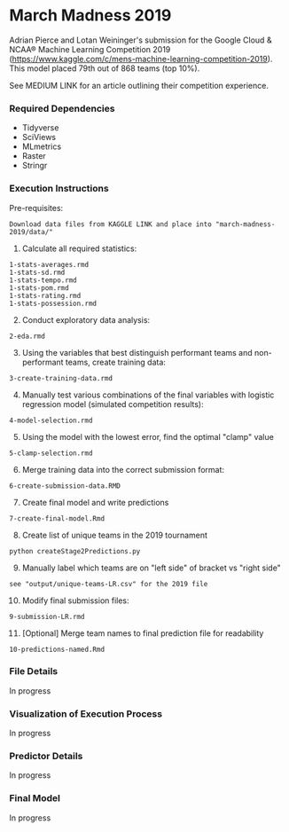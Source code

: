# March Madness 2019
Adrian Pierce and Lotan Weininger's submission for the Google Cloud & NCAA® Machine Learning Competition 2019 (https://www.kaggle.com/c/mens-machine-learning-competition-2019). This model placed 79th out of 868 teams (top 10%). 

See MEDIUM LINK for an article outlining their competition experience.

### Required Dependencies
* Tidyverse
* SciViews
* MLmetrics
* Raster
* Stringr

### Execution Instructions

Pre-requisites:
~~~~
Download data files from KAGGLE LINK and place into "march-madness-2019/data/"
~~~~

1. Calculate all required statistics:
~~~~
1-stats-averages.rmd
1-stats-sd.rmd
1-stats-tempo.rmd
1-stats-pom.rmd
1-stats-rating.rmd
1-stats-possession.rmd
~~~~

2. Conduct exploratory data analysis:
~~~~
2-eda.rmd
~~~~~~~~ 

3. Using the variables that best distinguish performant teams and non-performant teams, create training data:
~~~~
3-create-training-data.rmd
~~~~~~~~ 

4. Manually test various combinations of the final variables with logistic regression model (simulated competition results):
~~~~
4-model-selection.rmd
~~~~~~~~ 

5. Using the model with the lowest error, find the optimal "clamp" value
~~~~
5-clamp-selection.rmd
~~~~~~~~ 

6. Merge training data into the correct submission format:
~~~~
6-create-submission-data.RMD
~~~~~~~~ 

7. Create final model and write predictions
~~~~
7-create-final-model.Rmd
~~~~~~~~ 

8. Create list of unique teams in the 2019 tournament
~~~~
python createStage2Predictions.py
~~~~~~~~ 

9. Manually label which teams are on "left side" of bracket vs "right side"
~~~~
see "output/unique-teams-LR.csv" for the 2019 file
~~~~~~~~ 

10. Modify final submission files: 
~~~~
9-submission-LR.rmd
~~~~~~~~ 

11. [Optional] Merge team names to final prediction file for readability 
~~~~
10-predictions-named.Rmd
~~~~~~~~ 

### File Details
In progress

### Visualization of Execution Process
In progress

### Predictor Details
In progress

### Final Model
In progress
